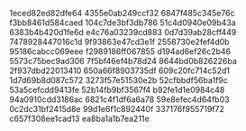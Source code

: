 1eced82ed82dfe64
4355e0ab249ccf32
6847f485c345e76c
f3bb8461d584caed
104c7de3bf3db786
51c4d0940e09b43a
6383b4b420d1fe6d
e4c76a03239cd883
0d7d39ab28cff449
7478928447016c1d
9f93863e47cd3e1f
2558730e2fef4d0b
95186cabcc069eee
f2989186ff067855
d194ad6ef26c2b46
5573c75bec9ad306
7f5bf46ef4b78d24
8644bd0b826226ba
2f937dbd22013410
650a66f8903735df
609c20fc714c52d1
1d7d69b8d087c572
3273f57e51530e2b
52cfbbdf56ba1f9c
53a5cefcdd9413fe
52b14fb9bf3567f4
b92fe1d1e0984c48
94a0910cdd3186ac
6821c4f1df6a6a78
59e8efec4d64fb03
0c2dc31bf2415d8e
99d1e6f1c892440f
337176f955719f72
c657f308ee1cad13
ea8ba1a1b7ea211e
